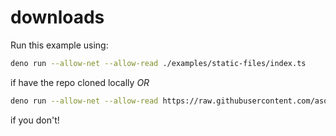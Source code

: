 # downloads

Run this example using:

```bash
deno run --allow-net --allow-read ./examples/static-files/index.ts
```

if have the repo cloned locally _OR_

```bash
deno run --allow-net --allow-read https://raw.githubusercontent.com/asos-craigmorten/opine/master/examples/static-files/index.ts
```

if you don't!
